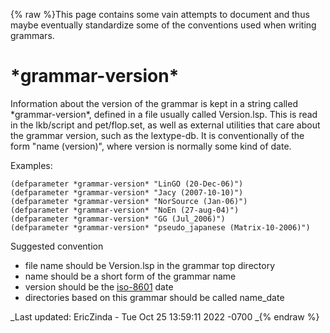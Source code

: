 {% raw %}This page contains some vain attempts to document and thus maybe
eventually standardize some of the conventions used when writing
grammars.

# \*grammar-version\*

Information about the version of the grammar is kept in a string called
\*grammar-version\*, defined in a file usually called Version.lsp. This
is read in the lkb/script and pet/flop.set, as well as external
utilities that care about the grammar version, such as the lextype-db.
It is conventionally of the form "name (version)", where version is
normally some kind of date.

Examples:

    (defparameter *grammar-version* "LinGO (20-Dec-06)")
    (defparameter *grammar-version* "Jacy (2007-10-10)")
    (defparameter *grammar-version* "NorSource (Jan-06)")
    (defparameter *grammar-version* "NoEn (27-aug-04)")
    (defparameter *grammar-version* "GG (Jul_2006)")
    (defparameter *grammar-version* "pseudo_japanese (Matrix-10-2006)")

Suggested convention

- file name should be Version.lsp in the grammar top directory
- name should be a short form of the grammar name
- version should be the
[iso-8601](http://www.cl.cam.ac.uk/~mgk25/iso-time.html) date
- directories based on this grammar should be called name\_date

_Last updated: EricZinda - Tue Oct 25 13:59:11 2022 -0700
_{% endraw %}
